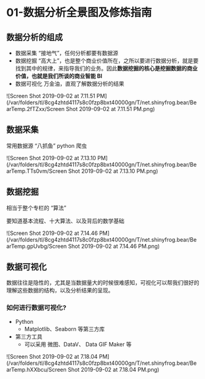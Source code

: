 # 01-数据分析全景图及修炼指南
## 数据分析的组成
* 数据采集 
	“接地气”，任何分析都要有数据源
* 数据挖掘
	“高大上”，也是整个商业价值所在，之所以要进行数据分析，就是要找到其中的规律，来指导我们的业务。因此**数据挖掘的核心是挖掘数据的商业价值，也就是我们所谈的商业智能 BI**
* 数据可视化
	万金油，直观了解数据分析的结果


![Screen Shot 2019-09-02 at 7.11.51 PM](/var/folders/tl/8cg4zhtd4117s8c0fzp8bxt40000gn/T/net.shinyfrog.bear/BearTemp.2fTZxx/Screen Shot 2019-09-02 at 7.11.51 PM.png)

## 数据采集
常用数据源
“八抓鱼”
python  爬虫

![Screen Shot 2019-09-02 at 7.13.10 PM](/var/folders/tl/8cg4zhtd4117s8c0fzp8bxt40000gn/T/net.shinyfrog.bear/BearTemp.TTs0vm/Screen Shot 2019-09-02 at 7.13.10 PM.png)

## 

## 数据挖掘

相当于整个专栏的 “算法”

要知道基本流程、十大算法、以及背后的数学基础


![Screen Shot 2019-09-02 at 7.14.46 PM](/var/folders/tl/8cg4zhtd4117s8c0fzp8bxt40000gn/T/net.shinyfrog.bear/BearTemp.gpUvbg/Screen Shot 2019-09-02 at 7.14.46 PM.png)

## 数据可视化
数据往往是隐性的，尤其是当数据量大的时候很难感知，可视化可以帮我们很好的理解这些数据的结构，以及分析结果的呈现。

### 如何进行数据可视化?

* Python 
	* Matplotlib、Seaborn 等第三方库
* 第三方工具
	* 可以采用 微图、DataV、 Data GIF Maker 等

 ![Screen Shot 2019-09-02 at 7.18.04 PM](/var/folders/tl/8cg4zhtd4117s8c0fzp8bxt40000gn/T/net.shinyfrog.bear/BearTemp.hXXbcu/Screen Shot 2019-09-02 at 7.18.04 PM.png)